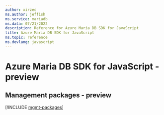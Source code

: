 ```yaml
---
author: xirzec
ms.author: jeffish
ms.service: mariadb
ms.data: 07/21/2022
description: Reference for Azure Maria DB SDK for JavaScript
title: Azure Maria DB SDK for JavaScript
ms.topic: reference
ms.devlang: javascript
---
```

# Azure Maria DB SDK for JavaScript - preview

## Management packages - preview
[!INCLUDE [mgmt-packages](maria-db-mgmt-index.md)]
